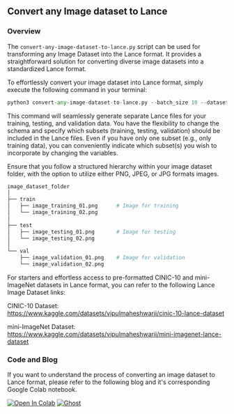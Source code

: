## Convert any Image dataset to Lance

### Overview
The `convert-any-image-dataset-to-lance.py` script can be used for transforming any Image Dataset into the Lance format. It provides a straightforward solution for converting diverse image datasets into a standardized Lance format. 

To effortlessly convert your image dataset into Lance format, simply execute the following command in your terminal:

```python
python3 convert-any-image-dataset-to-lance.py --batch_size 10 --dataset image_dataset_folder
```

This command will seamlessly generate separate Lance files for your training, testing, and validation data. You have the flexibility to change the schema and specify which subsets (training, testing, validation) should be included in the Lance files. Even if you have only one subset (e.g., only training data), you can conveniently indicate which subset(s) you wish to incorporate by changing the variables. 

Ensure that you follow a structured hierarchy within your image dataset folder, with the option to utilize either PNG, JPEG, or JPG formats images. 

```python
image_dataset_folder
│
├── train
│   ├── image_training_01.png      # Image for training
│   └── image_training_02.png      
│
├── test
│   ├── image_testing_01.png       # Image for testing
│   └── image_testing_02.png       
│
└── val
    ├── image_validation_01.png    # Image for validation
    └── image_validation_02.png    
```

For starters and effortless access to pre-formatted CINIC-10 and mini-ImageNet datasets in Lance format, you can refer to the following Lance Image Dataset links:

CINIC-10 Dataset: https://www.kaggle.com/datasets/vipulmaheshwarii/cinic-10-lance-dataset

mini-ImageNet Dataset: https://www.kaggle.com/datasets/vipulmaheshwarii/mini-imagenet-lance-dataset

### Code and Blog
If you want to understand the process of converting an image dataset to Lance format, please refer to the following blog and it's corresponding Google Colab notebook.

<a href="https://colab.research.google.com/drive/12RjdHmp6m9_Lx7YMRiat4_fYWZ2g63gx?usp=sharing"><img src="https://colab.research.google.com/assets/colab-badge.svg" alt="Open In Colab"></a> [![Ghost](https://img.shields.io/badge/ghost-000?style=for-the-badge&logo=ghost&logoColor=%23F7DF1E)](https://blog.lancedb.com/convert-any-image-dataset-to-lance/)


